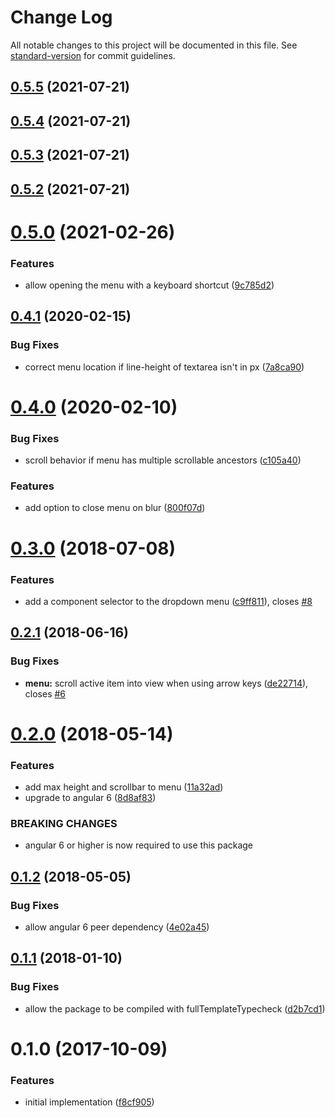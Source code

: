 # Change Log

All notable changes to this project will be documented in this file. See [standard-version](https://github.com/conventional-changelog/standard-version) for commit guidelines.

<a name="0.5.5"></a>
## [0.5.5](https://github.com/hikaru150s/angular-text-input-autocomplete/compare/v0.5.4...v0.5.5) (2021-07-21)



<a name="0.5.4"></a>
## [0.5.4](https://github.com/hikaru150s/angular-text-input-autocomplete/compare/v0.5.0...v0.5.4) (2021-07-21)



<a name="0.5.3"></a>
## [0.5.3](https://github.com/hikaru150s/angular-text-input-autocomplete/compare/v0.5.0...v0.5.3) (2021-07-21)



<a name="0.5.2"></a>
## [0.5.2](https://github.com/hikaru150s/angular-text-input-autocomplete/compare/v0.5.0...v0.5.2) (2021-07-21)



<a name="0.5.0"></a>
# [0.5.0](https://github.com/mattlewis92/angular-text-input-autocomplete/compare/v0.4.1...v0.5.0) (2021-02-26)


### Features

* allow opening the menu with a keyboard shortcut ([9c785d2](https://github.com/mattlewis92/angular-text-input-autocomplete/commit/9c785d2))



<a name="0.4.1"></a>
## [0.4.1](https://github.com/mattlewis92/angular-text-input-autocomplete/compare/v0.4.0...v0.4.1) (2020-02-15)


### Bug Fixes

* correct menu location if line-height of textarea isn't in px ([7a8ca90](https://github.com/mattlewis92/angular-text-input-autocomplete/commit/7a8ca90))



<a name="0.4.0"></a>
# [0.4.0](https://github.com/mattlewis92/angular-text-input-autocomplete/compare/v0.3.0...v0.4.0) (2020-02-10)


### Bug Fixes

* scroll behavior if menu has multiple scrollable ancestors ([c105a40](https://github.com/mattlewis92/angular-text-input-autocomplete/commit/c105a40))


### Features

* add option to close menu on blur ([800f07d](https://github.com/mattlewis92/angular-text-input-autocomplete/commit/800f07d))



<a name="0.3.0"></a>
# [0.3.0](https://github.com/mattlewis92/angular-text-input-autocomplete/compare/v0.2.1...v0.3.0) (2018-07-08)


### Features

* add a component selector to the dropdown menu ([c9ff811](https://github.com/mattlewis92/angular-text-input-autocomplete/commit/c9ff811)), closes [#8](https://github.com/mattlewis92/angular-text-input-autocomplete/issues/8)



<a name="0.2.1"></a>
## [0.2.1](https://github.com/mattlewis92/angular-text-input-autocomplete/compare/v0.2.0...v0.2.1) (2018-06-16)


### Bug Fixes

* **menu:** scroll active item into view when using arrow keys ([de22714](https://github.com/mattlewis92/angular-text-input-autocomplete/commit/de22714)), closes [#6](https://github.com/mattlewis92/angular-text-input-autocomplete/issues/6)



<a name="0.2.0"></a>
# [0.2.0](https://github.com/mattlewis92/angular-text-input-autocomplete/compare/v0.1.2...v0.2.0) (2018-05-14)


### Features

* add max height and scrollbar to menu ([11a32ad](https://github.com/mattlewis92/angular-text-input-autocomplete/commit/11a32ad))
* upgrade to angular 6 ([8d8af83](https://github.com/mattlewis92/angular-text-input-autocomplete/commit/8d8af83))


### BREAKING CHANGES

* angular 6 or higher is now required to use this package



<a name="0.1.2"></a>
## [0.1.2](https://github.com/mattlewis92/angular-text-input-autocomplete/compare/v0.1.1...v0.1.2) (2018-05-05)


### Bug Fixes

* allow angular 6 peer dependency ([4e02a45](https://github.com/mattlewis92/angular-text-input-autocomplete/commit/4e02a45))



<a name="0.1.1"></a>
## [0.1.1](https://github.com/mattlewis92/angular-text-input-autocomplete/compare/v0.1.0...v0.1.1) (2018-01-10)


### Bug Fixes

* allow the package to be compiled with fullTemplateTypecheck ([d2b7cd1](https://github.com/mattlewis92/angular-text-input-autocomplete/commit/d2b7cd1))



<a name="0.1.0"></a>
# 0.1.0 (2017-10-09)


### Features

* initial implementation ([f8cf905](https://github.com/mattlewis92/angular-text-input-autocomplete/commit/f8cf905))
